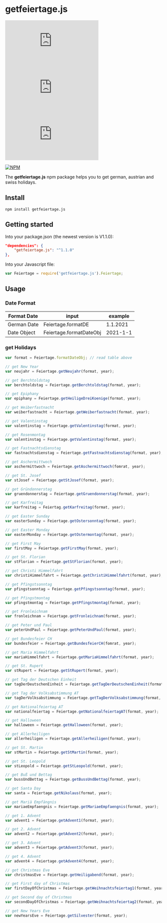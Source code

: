 # getfeiertage.js

[![NPM](https://img.shields.io/npm/v/getfeiertage.js)](https://www.npmjs.com/package/getfeiertage.js)
[![NPM_downloads](https://img.shields.io/npm/dm/getfeiertage.js)](https://www.npmjs.com/package/getfeiertage.js)
[![issues](https://img.shields.io/github/issues/mariuslang/getfeiertage.js)](https://github.com/MariusLang/getfeiertage.js)

[![NPM](https://nodei.co/npm/getfeiertage.js.png?compact=true)](https://nodei.co/npm/getfeiertage.js/)

The **getfeiertage.js** npm package helps you to get german, austrian and swiss holidays.

## Install
```
npm install getfeiertage.js
```

## Getting started
Into your package.json (the newest version is V1.1.0):
```json
"dependencies": {
    "getfeiertage.js": "^1.1.0"
},
```
Into your Javascript file:
```javascript
var Feiertage = require('getfeiertage.js').Feiertage;
```

## Usage
### Date Format
Format Date|input|example
---|---|---
German Date|Feiertage.formatDE|1.1.2021
Date Object|Feiertage.formatDateObj|2021-1-1

### get Holidays
```javascript
var format = Feiertage.formatDateObj; // read table above

// get New Year
var neujahr = Feiertage.getNeujahr(format, year);

// get Berchtoldstag
var berchtoldstag = Feiertage.getBerchtoldstag(format, year);

// get Epiphany
var epiphany = Feiertage.getHeiligeDreiKoenige(format, year);

// get Weiberfastnacht
var weiberfastnacht = Feiertage.getWeiberfastnacht(format, year);

// get Valentinstag
var valentinstag = Feiertage.getValentinstag(format, year);

// get Rosenmontag
var valentinstag = Feiertage.getValentinstag(format, year);

// get Fastnachtsdienstag
var fastnachtsdienstag = Feiertage.getFastnachtsdienstag(format, year);

// get Aschermittwoch
var aschermittwoch = Feiertage.getAschermittwoch(fomrat, year);

// get St. Josef
var stJosef = Feiertage.getStJosef(format, year);

// get Gründonnerstag
var gruendonnerstag = Feiertage.getGruendonnerstag(format, year);

// get Karfreitag
var karfreitag = Feiertag.getKarfreitag(format, year);

// get Easter Sunday
var easterSunday = Feiertage.getOstersonntag(format, year);

// get Easter Monday
var easterMonday = Feiertage.getOstermontag(format, year);

// get First May
var firstMay = Feiertage.getFirstMay(format, year);

// get St. Florian
var stFlorian = Feiertage.getStFlorian(format, year);

// get Christi Himmelfahrt
var christiHimmelfahrt = Feiertage.getChristiHimmelfahrt(format, year);

// get Pfingstsonntag
var pfingstsonntag = Feiertage.getPfingstsonntag(format, year);

// get Pfingstmontag
var pfingstmontag = Feiertage.getPfingstmontag(format, year);

// get Fronleichnam
var fronleichnam = Feiertage.getFronleichnam(format, year);

// get Peter und Paul
var peterUndPaul = Feiertage.getPeterUndPaul(format, year);

// get Bundesfeier CH
var bundesfeier = Feiertage.getBundesfeierCH(fomrat, year);

// get Maria Himmelfahrt
var mariaHimmelfahrt = Feiertage.getMariaHimmelfahrt(format, year);

// get St. Rupert
var stRupert = Feiertage.getStRupert(format, year);

// get Tag der Deutschen Einheit
var tagDerDeutschenEinheit = Feiertage.getTagDerDeutschenEinheit(format, year);

// get Tag der Volksabstimmung AT
var tagDerVolksabstimmung = Feiertage.getTagDerVolksabstimmung(format, year);

// get Nationalfeiertag AT
var nationalfeiertag = Feiertage.getNationalfeiertagAT(format, year);

// get Halloween
var halloween = Feiertage.getHalloween(format, year);

// get Allerheiligen
var allerheiligen = Feiertage.getAllerheiligen(format, year);

// get St. Martin
var stMartin = Feiertage.getStMartin(format, year);

// get St. Leopold
var stLeopold = Feiertage.getStLeopold(format, year);

// get Buß und Bettag
var bussUndBettag = Feiertage.getBussUndBettag(format, year);

// get Santa Day
var santa = Feiertage.getNikolaus(format, year);

// get Mariä Empfängnis
var mariaeEmpfaengnis = Feiertage.getMariaeEmpfaengnis(format, year);

// get 1. Advent
var advent1 = Feiertage.getAdvent1(format, year);

// get 2. Advent
var advent2 = Feiertage.getAdvent2(format, year);

// get 3. Advent
var advent3 = Feiertage.getAdvent3(format, year);

// get 4. Advent
var advent4 = Feiertage.getAdvent4(format, year);

// get Christmas Eve
var christmasEve = Feiertage.getHeiligabend(format, year);

// get First day of Christmas
var firstDayOfChristmas = Feiertage.getWeihnachtsfeiertag1(format, year);

// get Second day of Christmas
var secondDayOfChristmas = Feiertage.getWeihnachtsfeiertag2(format, year);

// get New Years Eve
var newYearsEve = Feiertage.getSilvester(format, year);
```